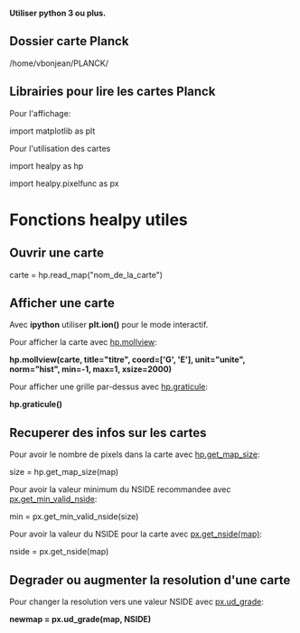 **Utiliser python 3 ou plus.**

## Dossier carte Planck
/home/vbonjean/PLANCK/

## Librairies pour lire les cartes Planck
Pour l'affichage:

import matplotlib as plt

Pour l'utilisation des cartes

import healpy as hp

import healpy.pixelfunc as px


# Fonctions healpy utiles

## Ouvrir une carte
carte = hp.read_map("nom_de_la_carte")

## Afficher une carte
Avec **ipython** utiliser **plt.ion()** pour le mode interactif.

Pour afficher la carte avec [hp.mollview](https://healpy.readthedocs.io/en/latest/generated/healpy.visufunc.mollview.html "page d'information"):

**hp.mollview(carte, title="titre", coord=['G', 'E'], unit="unite", norm="hist", min=-1, max=1, xsize=2000)**

Pour afficher une grille par-dessus avec [hp.graticule](https://healpy.readthedocs.io/en/latest/generated/healpy.visufunc.graticule.html#healpy.visufunc.graticule):

**hp.graticule()**

## Recuperer des infos sur les cartes
Pour avoir le nombre de pixels dans la carte avec [hp.get_map_size](https://healpy.readthedocs.io/en/latest/generated/healpy.pixelfunc.get_map_size.html#healpy.pixelfunc.get_map_size):

size = hp.get_map_size(map)

Pour avoir la valeur minimum du NSIDE recommandee avec [px.get_min_valid_nside](https://healpy.readthedocs.io/en/latest/generated/healpy.pixelfunc.get_min_valid_nside.html#healpy.pixelfunc.get_min_valid_nside):

min = px.get_min_valid_nside(size)

Pour avoir la valeur du NSIDE pour la carte avec [px.get_nside(map)](https://healpy.readthedocs.io/en/latest/generated/healpy.pixelfunc.get_nside.html#healpy.pixelfunc.get_nside):

nside = px.get_nside(map)

## Degrader ou augmenter la resolution d'une carte
Pour changer la resolution vers une valeur NSIDE avec [px.ud_grade](https://healpy.readthedocs.io/en/latest/generated/healpy.pixelfunc.ud_grade.html#healpy.pixelfunc.ud_grade):

**newmap = px.ud_grade(map, NSIDE)**

